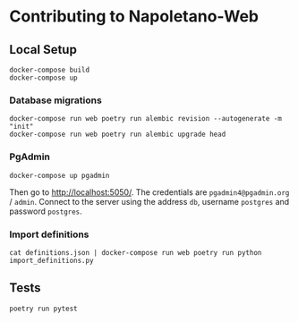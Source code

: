 # Contributing to Napoletano-Web

## Local Setup

    docker-compose build
    docker-compose up

### Database migrations

    docker-compose run web poetry run alembic revision --autogenerate -m "init"
    docker-compose run web poetry run alembic upgrade head

### PgAdmin

    docker-compose up pgadmin

Then go to <http://localhost:5050/>. The credentials are `pgadmin4@pgadmin.org` / `admin`. Connect to the server using
the address `db`, username `postgres` and password `postgres`.

### Import definitions

    cat definitions.json | docker-compose run web poetry run python import_definitions.py

## Tests

    poetry run pytest